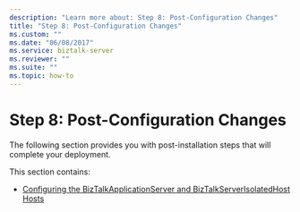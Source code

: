 ```yaml
---
description: "Learn more about: Step 8: Post-Configuration Changes"
title: "Step 8: Post-Configuration Changes"
ms.custom: ""
ms.date: "06/08/2017"
ms.service: biztalk-server
ms.reviewer: ""
ms.suite: ""
ms.topic: how-to
---
```

# Step 8: Post-Configuration Changes
The following section provides you with post-installation steps that will complete your deployment.  
  
 This section contains:  
  
-   [Configuring the BizTalkApplicationServer and BizTalkServerIsolatedHost Hosts](../../adapters-and-accelerators/accelerator-swift/configuring-the-biztalkapplicationserver-and-biztalkserverisolatedhost-hosts.md)

